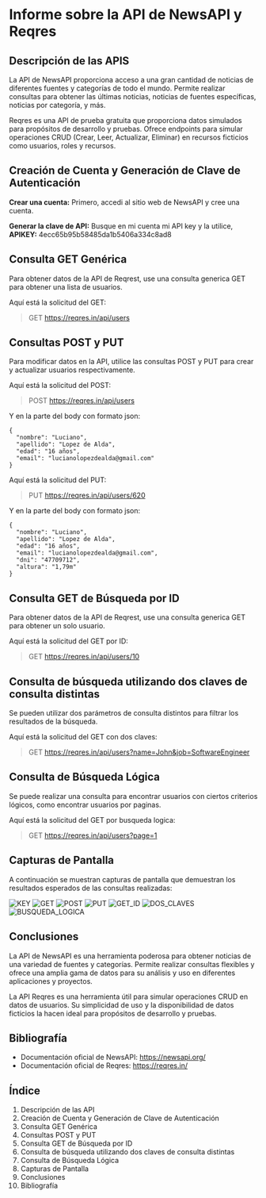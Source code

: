 # Informe sobre la API de NewsAPI y Reqres

## Descripción de las APIS
La API de NewsAPI proporciona acceso a una gran cantidad de noticias de diferentes fuentes y categorías de todo el mundo. Permite realizar consultas para obtener las últimas noticias, noticias de fuentes específicas, noticias por categoría, y más.

Reqres es una API de prueba gratuita que proporciona datos simulados para propósitos de desarrollo y pruebas. Ofrece endpoints para simular operaciones CRUD (Crear, Leer, Actualizar, Eliminar) en recursos ficticios como usuarios, roles y recursos.

## Creación de Cuenta y Generación de Clave de Autenticación
**Crear una cuenta:** Primero, accedi al sitio web de NewsAPI y cree una cuenta.

**Generar la clave de API:** Busque en mi cuenta mi API key y la utilice, **APIKEY:** 4ecc65b95b58485da1b5406a334c8ad8

## Consulta GET Genérica
Para obtener datos de la API de Reqrest, use una consulta generica GET para obtener una lista de usuarios.

Aquí está la solicitud del GET:
>GET https://reqres.in/api/users

## Consultas POST y PUT
Para modificar datos en la API, utilice las consultas POST y PUT para crear y actualizar usuarios respectivamente.

Aquí está la solicitud del POST:
>POST https://reqres.in/api/users

Y en la parte del body con formato json:
```
{
  "nombre": "Luciano",
  "apellido": "Lopez de Alda",
  "edad": "16 años",
  "email": "lucianolopezdealda@gmail.com"
}
```

Aquí está la solicitud del PUT:
>PUT https://reqres.in/api/users/620

Y en la parte del body con formato json:
```
{
  "nombre": "Luciano",
  "apellido": "Lopez de Alda",
  "edad": "16 años",
  "email": "lucianolopezdealda@gmail.com",
  "dni": "47709712",
  "altura": "1,79m"
}
```

## Consulta GET de Búsqueda por ID
Para obtener datos de la API de Reqrest, use una consulta generica GET para obtener un solo usuario.

Aquí está la solicitud del GET por ID:
>GET https://reqres.in/api/users/10


## Consulta de búsqueda utilizando dos claves de consulta distintas
Se pueden utilizar dos parámetros de consulta distintos para filtrar los resultados de la búsqueda.

Aquí está la solicitud del GET con dos claves:
>GET https://reqres.in/api/users?name=John&job=SoftwareEngineer

## Consulta de Búsqueda Lógica
Se puede realizar una consulta para encontrar usuarios con ciertos criterios lógicos, como encontrar usuarios por paginas.

Aquí está la solicitud del GET por busqueda logica:
>GET https://reqres.in/api/users?page=1

## Capturas de Pantalla
A continuación se muestran capturas de pantalla que demuestran los resultados esperados de las consultas realizadas:

![KEY](Key.png "KEY_API")
![GET](GET.png "GET")
![POST](POST.png "POST")
![PUT](PUT.png "PUT")
![GET_ID](GET_ID.png "GET_ID")
![DOS_CLAVES](Dos_Claves.png "Dos_Claves")
![BUSQUEDA_LOGICA](Busqueda_Logica.png "Busqueda_Logica")

## Conclusiones
La API de NewsAPI es una herramienta poderosa para obtener noticias de una variedad de fuentes y categorías. Permite realizar consultas flexibles y ofrece una amplia gama de datos para su análisis y uso en diferentes aplicaciones y proyectos.

La API Reqres es una herramienta útil para simular operaciones CRUD en datos de usuarios. Su simplicidad de uso y la disponibilidad de datos ficticios la hacen ideal para propósitos de desarrollo y pruebas.

## Bibliografía
* Documentación oficial de NewsAPI: https://newsapi.org/
* Documentación oficial de Reqres: https://reqres.in/

## Índice
1. Descripción de las API
2. Creación de Cuenta y Generación de Clave de Autenticación
3. Consulta GET Genérica
4. Consultas POST y PUT
5. Consulta GET de Búsqueda por ID
6. Consulta de búsqueda utilizando dos claves de consulta distintas
7. Consulta de Búsqueda Lógica
8. Capturas de Pantalla
9. Conclusiones
10. Bibliografía
